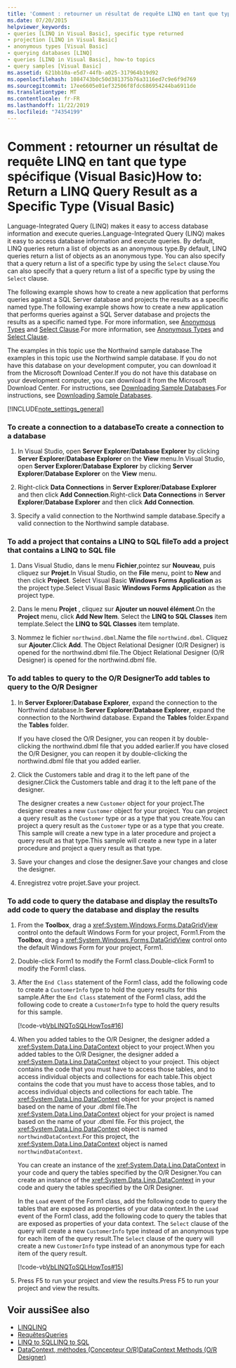 ```yaml
---
title: 'Comment : retourner un résultat de requête LINQ en tant que type spécifique'
ms.date: 07/20/2015
helpviewer_keywords:
- queries [LINQ in Visual Basic], specific type returned
- projection [LINQ in Visual Basic]
- anonymous types [Visual Basic]
- querying databases [LINQ]
- queries [LINQ in Visual Basic], how-to topics
- query samples [Visual Basic]
ms.assetid: 621bb10a-e5d7-44fb-a025-317964b19d92
ms.openlocfilehash: 1084743b0c50d381375b76a3116ed7c9e6f9d769
ms.sourcegitcommit: 17ee6605e01ef32506f8fdc686954244ba6911de
ms.translationtype: MT
ms.contentlocale: fr-FR
ms.lasthandoff: 11/22/2019
ms.locfileid: "74354199"
---
```

# <a name="how-to-return-a-linq-query-result-as-a-specific-type-visual-basic"></a><span data-ttu-id="3f3cb-102">Comment : retourner un résultat de requête LINQ en tant que type spécifique (Visual Basic)</span><span class="sxs-lookup"><span data-stu-id="3f3cb-102">How to: Return a LINQ Query Result as a Specific Type (Visual Basic)</span></span>
<span data-ttu-id="3f3cb-103">Language-Integrated Query (LINQ) makes it easy to access database information and execute queries.</span><span class="sxs-lookup"><span data-stu-id="3f3cb-103">Language-Integrated Query (LINQ) makes it easy to access database information and execute queries.</span></span> <span data-ttu-id="3f3cb-104">By default, LINQ queries return a list of objects as an anonymous type.</span><span class="sxs-lookup"><span data-stu-id="3f3cb-104">By default, LINQ queries return a list of objects as an anonymous type.</span></span> <span data-ttu-id="3f3cb-105">You can also specify that a query return a list of a specific type by using the `Select` clause.</span><span class="sxs-lookup"><span data-stu-id="3f3cb-105">You can also specify that a query return a list of a specific type by using the `Select` clause.</span></span>  
  
 <span data-ttu-id="3f3cb-106">The following example shows how to create a new application that performs queries against a SQL Server database and projects the results as a specific named type.</span><span class="sxs-lookup"><span data-stu-id="3f3cb-106">The following example shows how to create a new application that performs queries against a SQL Server database and projects the results as a specific named type.</span></span> <span data-ttu-id="3f3cb-107">For more information, see [Anonymous Types](../../../../visual-basic/programming-guide/language-features/objects-and-classes/anonymous-types.md) and [Select Clause](../../../../visual-basic/language-reference/queries/select-clause.md).</span><span class="sxs-lookup"><span data-stu-id="3f3cb-107">For more information, see [Anonymous Types](../../../../visual-basic/programming-guide/language-features/objects-and-classes/anonymous-types.md) and [Select Clause](../../../../visual-basic/language-reference/queries/select-clause.md).</span></span>  
  
 <span data-ttu-id="3f3cb-108">The examples in this topic use the Northwind sample database.</span><span class="sxs-lookup"><span data-stu-id="3f3cb-108">The examples in this topic use the Northwind sample database.</span></span> <span data-ttu-id="3f3cb-109">If you do not have this database on your development computer, you can download it from the Microsoft Download Center.</span><span class="sxs-lookup"><span data-stu-id="3f3cb-109">If you do not have this database on your development computer, you can download it from the Microsoft Download Center.</span></span> <span data-ttu-id="3f3cb-110">For instructions, see [Downloading Sample Databases](../../../../framework/data/adonet/sql/linq/downloading-sample-databases.md).</span><span class="sxs-lookup"><span data-stu-id="3f3cb-110">For instructions, see [Downloading Sample Databases](../../../../framework/data/adonet/sql/linq/downloading-sample-databases.md).</span></span>  
  
[!INCLUDE[note_settings_general](~/includes/note-settings-general-md.md)]  
  
### <a name="to-create-a-connection-to-a-database"></a><span data-ttu-id="3f3cb-111">To create a connection to a database</span><span class="sxs-lookup"><span data-stu-id="3f3cb-111">To create a connection to a database</span></span>  
  
1. <span data-ttu-id="3f3cb-112">In Visual Studio, open **Server Explorer**/**Database Explorer** by clicking **Server Explorer**/**Database Explorer** on the **View** menu.</span><span class="sxs-lookup"><span data-stu-id="3f3cb-112">In Visual Studio, open **Server Explorer**/**Database Explorer** by clicking **Server Explorer**/**Database Explorer** on the **View** menu.</span></span>  
  
2. <span data-ttu-id="3f3cb-113">Right-click **Data Connections** in **Server Explorer**/**Database Explorer** and then click **Add Connection**.</span><span class="sxs-lookup"><span data-stu-id="3f3cb-113">Right-click **Data Connections** in **Server Explorer**/**Database Explorer** and then click **Add Connection**.</span></span>  
  
3. <span data-ttu-id="3f3cb-114">Specify a valid connection to the Northwind sample database.</span><span class="sxs-lookup"><span data-stu-id="3f3cb-114">Specify a valid connection to the Northwind sample database.</span></span>  
  
### <a name="to-add-a-project-that-contains-a-linq-to-sql-file"></a><span data-ttu-id="3f3cb-115">To add a project that contains a LINQ to SQL file</span><span class="sxs-lookup"><span data-stu-id="3f3cb-115">To add a project that contains a LINQ to SQL file</span></span>  
  
1. <span data-ttu-id="3f3cb-116">Dans Visual Studio, dans le menu **Fichier**,pointez sur **Nouveau**, puis cliquez sur **Projet**.</span><span class="sxs-lookup"><span data-stu-id="3f3cb-116">In Visual Studio, on the **File** menu, point to **New** and then click **Project**.</span></span> <span data-ttu-id="3f3cb-117">Select Visual Basic **Windows Forms Application** as the project type.</span><span class="sxs-lookup"><span data-stu-id="3f3cb-117">Select Visual Basic **Windows Forms Application** as the project type.</span></span>  
  
2. <span data-ttu-id="3f3cb-118">Dans le menu **Projet** , cliquez sur **Ajouter un nouvel élément**.</span><span class="sxs-lookup"><span data-stu-id="3f3cb-118">On the **Project** menu, click **Add New Item**.</span></span> <span data-ttu-id="3f3cb-119">Select the **LINQ to SQL Classes** item template.</span><span class="sxs-lookup"><span data-stu-id="3f3cb-119">Select the **LINQ to SQL Classes** item template.</span></span>  
  
3. <span data-ttu-id="3f3cb-120">Nommez le fichier `northwind.dbml`.</span><span class="sxs-lookup"><span data-stu-id="3f3cb-120">Name the file `northwind.dbml`.</span></span> <span data-ttu-id="3f3cb-121">Cliquez sur **Ajouter**.</span><span class="sxs-lookup"><span data-stu-id="3f3cb-121">Click **Add**.</span></span> <span data-ttu-id="3f3cb-122">The Object Relational Designer (O/R Designer) is opened for the northwind.dbml file.</span><span class="sxs-lookup"><span data-stu-id="3f3cb-122">The Object Relational Designer (O/R Designer) is opened for the northwind.dbml file.</span></span>  
  
### <a name="to-add-tables-to-query-to-the-or-designer"></a><span data-ttu-id="3f3cb-123">To add tables to query to the O/R Designer</span><span class="sxs-lookup"><span data-stu-id="3f3cb-123">To add tables to query to the O/R Designer</span></span>  
  
1. <span data-ttu-id="3f3cb-124">In **Server Explorer**/**Database Explorer**, expand the connection to the Northwind database.</span><span class="sxs-lookup"><span data-stu-id="3f3cb-124">In **Server Explorer**/**Database Explorer**, expand the connection to the Northwind database.</span></span> <span data-ttu-id="3f3cb-125">Expand the **Tables** folder.</span><span class="sxs-lookup"><span data-stu-id="3f3cb-125">Expand the **Tables** folder.</span></span>  
  
     <span data-ttu-id="3f3cb-126">If you have closed the O/R Designer, you can reopen it by double-clicking the northwind.dbml file that you added earlier.</span><span class="sxs-lookup"><span data-stu-id="3f3cb-126">If you have closed the O/R Designer, you can reopen it by double-clicking the northwind.dbml file that you added earlier.</span></span>  
  
2. <span data-ttu-id="3f3cb-127">Click the Customers table and drag it to the left pane of the designer.</span><span class="sxs-lookup"><span data-stu-id="3f3cb-127">Click the Customers table and drag it to the left pane of the designer.</span></span>  
  
     <span data-ttu-id="3f3cb-128">The designer creates a new `Customer` object for your project.</span><span class="sxs-lookup"><span data-stu-id="3f3cb-128">The designer creates a new `Customer` object for your project.</span></span> <span data-ttu-id="3f3cb-129">You can project a query result as the `Customer` type or as a type that you create.</span><span class="sxs-lookup"><span data-stu-id="3f3cb-129">You can project a query result as the `Customer` type or as a type that you create.</span></span> <span data-ttu-id="3f3cb-130">This sample will create a new type in a later procedure and project a query result as that type.</span><span class="sxs-lookup"><span data-stu-id="3f3cb-130">This sample will create a new type in a later procedure and project a query result as that type.</span></span>  
  
3. <span data-ttu-id="3f3cb-131">Save your changes and close the designer.</span><span class="sxs-lookup"><span data-stu-id="3f3cb-131">Save your changes and close the designer.</span></span>  
  
4. <span data-ttu-id="3f3cb-132">Enregistrez votre projet.</span><span class="sxs-lookup"><span data-stu-id="3f3cb-132">Save your project.</span></span>  
  
### <a name="to-add-code-to-query-the-database-and-display-the-results"></a><span data-ttu-id="3f3cb-133">To add code to query the database and display the results</span><span class="sxs-lookup"><span data-stu-id="3f3cb-133">To add code to query the database and display the results</span></span>  
  
1. <span data-ttu-id="3f3cb-134">From the **Toolbox**, drag a <xref:System.Windows.Forms.DataGridView> control onto the default Windows Form for your project, Form1.</span><span class="sxs-lookup"><span data-stu-id="3f3cb-134">From the **Toolbox**, drag a <xref:System.Windows.Forms.DataGridView> control onto the default Windows Form for your project, Form1.</span></span>  
  
2. <span data-ttu-id="3f3cb-135">Double-click Form1 to modify the Form1 class.</span><span class="sxs-lookup"><span data-stu-id="3f3cb-135">Double-click Form1 to modify the Form1 class.</span></span>  
  
3. <span data-ttu-id="3f3cb-136">After the `End Class` statement of the Form1 class, add the following code to create a `CustomerInfo` type to hold the query results for this sample.</span><span class="sxs-lookup"><span data-stu-id="3f3cb-136">After the `End Class` statement of the Form1 class, add the following code to create a `CustomerInfo` type to hold the query results for this sample.</span></span>  
  
     [!code-vb[VbLINQToSQLHowTos#16](~/samples/snippets/visualbasic/VS_Snippets_VBCSharp/VbLINQtoSQLHowTos/VB/Form8.vb#16)]  
  
4. <span data-ttu-id="3f3cb-137">When you added tables to the O/R Designer, the designer added a <xref:System.Data.Linq.DataContext> object to your project.</span><span class="sxs-lookup"><span data-stu-id="3f3cb-137">When you added tables to the O/R Designer, the designer added a <xref:System.Data.Linq.DataContext> object to your project.</span></span> <span data-ttu-id="3f3cb-138">This object contains the code that you must have to access those tables, and to access individual objects and collections for each table.</span><span class="sxs-lookup"><span data-stu-id="3f3cb-138">This object contains the code that you must have to access those tables, and to access individual objects and collections for each table.</span></span> <span data-ttu-id="3f3cb-139">The <xref:System.Data.Linq.DataContext> object for your project is named based on the name of your .dbml file.</span><span class="sxs-lookup"><span data-stu-id="3f3cb-139">The <xref:System.Data.Linq.DataContext> object for your project is named based on the name of your .dbml file.</span></span> <span data-ttu-id="3f3cb-140">For this project, the <xref:System.Data.Linq.DataContext> object is named `northwindDataContext`.</span><span class="sxs-lookup"><span data-stu-id="3f3cb-140">For this project, the <xref:System.Data.Linq.DataContext> object is named `northwindDataContext`.</span></span>  
  
     <span data-ttu-id="3f3cb-141">You can create an instance of the <xref:System.Data.Linq.DataContext> in your code and query the tables specified by the O/R Designer.</span><span class="sxs-lookup"><span data-stu-id="3f3cb-141">You can create an instance of the <xref:System.Data.Linq.DataContext> in your code and query the tables specified by the O/R Designer.</span></span>  
  
     <span data-ttu-id="3f3cb-142">In the `Load` event of the Form1 class, add the following code to query the tables that are exposed as properties of your data context.</span><span class="sxs-lookup"><span data-stu-id="3f3cb-142">In the `Load` event of the Form1 class, add the following code to query the tables that are exposed as properties of your data context.</span></span> <span data-ttu-id="3f3cb-143">The `Select` clause of the query will create a new `CustomerInfo` type instead of an anonymous type for each item of the query result.</span><span class="sxs-lookup"><span data-stu-id="3f3cb-143">The `Select` clause of the query will create a new `CustomerInfo` type instead of an anonymous type for each item of the query result.</span></span>  
  
     [!code-vb[VbLINQToSQLHowTos#15](~/samples/snippets/visualbasic/VS_Snippets_VBCSharp/VbLINQtoSQLHowTos/VB/Form8.vb#15)]  
  
5. <span data-ttu-id="3f3cb-144">Press F5 to run your project and view the results.</span><span class="sxs-lookup"><span data-stu-id="3f3cb-144">Press F5 to run your project and view the results.</span></span>  
  
## <a name="see-also"></a><span data-ttu-id="3f3cb-145">Voir aussi</span><span class="sxs-lookup"><span data-stu-id="3f3cb-145">See also</span></span>

- [<span data-ttu-id="3f3cb-146">LINQ</span><span class="sxs-lookup"><span data-stu-id="3f3cb-146">LINQ</span></span>](../../../../visual-basic/programming-guide/language-features/linq/index.md)
- [<span data-ttu-id="3f3cb-147">Requêtes</span><span class="sxs-lookup"><span data-stu-id="3f3cb-147">Queries</span></span>](../../../../visual-basic/language-reference/queries/index.md)
- [<span data-ttu-id="3f3cb-148">LINQ to SQL</span><span class="sxs-lookup"><span data-stu-id="3f3cb-148">LINQ to SQL</span></span>](../../../../framework/data/adonet/sql/linq/index.md)
- [<span data-ttu-id="3f3cb-149">DataContext, méthodes (Concepteur O/R)</span><span class="sxs-lookup"><span data-stu-id="3f3cb-149">DataContext Methods (O/R Designer)</span></span>](/visualstudio/data-tools/datacontext-methods-o-r-designer)
